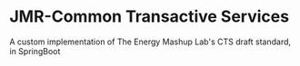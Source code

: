 # JMR-Common Transactive Services
 A custom implementation of The Energy Mashup Lab's CTS draft standard, in SpringBoot
